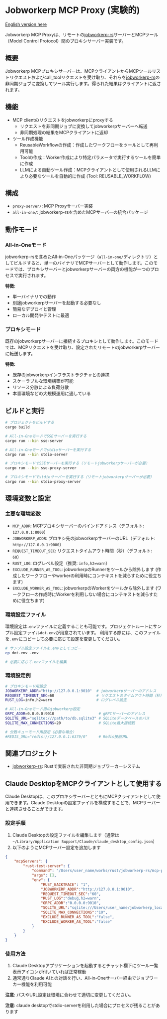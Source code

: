 # Jobworkerp MCP Proxy (実験的)

[English version here](README.md)

Jobworkerp MCP Proxyは、リモートの[jobworkerp-rs](https://github.com/jobworkerp-rs/jobworkerp-rs)サーバーとMCPツール（Model Control Protocol）間のプロキシサーバー実装です。

## 概要

Jobworkerp MCPプロキシサーバーは、MCPクライアントからMCPツールリストリクエストおよびcall_toolリクエストを受け取り、それらを[jobworkerp-rs](https://github.com/jobworkerp-rs/jobworkerp-rs)の非同期ジョブに変換してツール実行します。得られた結果はクライアントに返されます。

## 機能

- MCP clientのリクエストをjobworkerpにproxyする
  - リクエストを非同期ジョブに変換してjobworkerpサーバーへ転送
  - 非同期処理の結果をMCPクライアントに返却
- ツール作成機能
  - ReusableWorkflowの作成：作成したワークフローをツールとして再利用可能
  - Toolの作成：Worker作成により特定パラメータで実行するツールを簡単に作成
  - LLMによる自動ツール作成：MCPクライアントとして使用されるLLMにより必要なツールを自動的に作成 (Tool: REUSABLE_WORKFLOW)

## 構成

- `proxy-server/`: MCP Proxyサーバー実装
- `all-in-one/`: jobworkerp-rsを含めたMCPサーバーの統合パッケージ

## 動作モード

### All-in-Oneモード

jobworkerp-rsを含めたAll-in-Oneパッケージ（`all-in-one/`ディレクトリ）としてビルドすると、単一のバイナリでMCPサーバーとして動作します。このモードでは、プロキシサーバーとjobworkerpサーバーの両方の機能が一つのプロセスで実行されます。

**特徴:**

- 単一バイナリでの動作
- 別途jobworkerpサーバーを起動する必要なし
- 簡易なデプロイと管理
- ローカル開発やテストに最適

### プロキシモード

既存のjobworkerpサーバーに接続するプロキシとして動作します。このモードでは、MCPリクエストを受け取り、設定されたリモートのjobworkerpサーバーに転送します。

**特徴:**

- 既存のjobworkerpインフラストラクチャとの連携
- スケーラブルな環境構築が可能
- リソース分散による負荷分散
- 本番環境などの大規模運用に適している

## ビルドと実行

```bash
# プロジェクトをビルドする
cargo build

# All-in-OneモードでSSEサーバーを実行する
cargo run --bin sse-server

# All-in-Oneモードでstdioサーバーを実行する
cargo run --bin stdio-server

# プロキシモードでSSEサーバーを実行する（リモートjobworkerpサーバーが必要）
cargo run --bin sse-proxy-server

# プロキシモードでstdioサーバーを実行する（リモートjobworkerpサーバーが必要）
cargo run --bin stdio-proxy-server
```

## 環境変数と設定

### 主要な環境変数

- `MCP_ADDR`: MCPプロキシサーバーのバインドアドレス（デフォルト: `127.0.0.1:8000`）
- `JOBWORKERP_ADDR`: プロキシ先のjobworkerpサーバーのURL（デフォルト: `http://127.0.0.1:9000`）
- `REQUEST_TIMEOUT_SEC`: リクエストタイムアウト時間（秒）（デフォルト: `60`）
- `RUST_LOG`: ログレベル設定（推奨: `info,h2=warn`）
- `EXCLUDE_RUNNER_AS_TOOL`: jobworkerpのRunnerをツールから除外します (作成したワークフローやworkerの利用時にコンテキストを減らすために役立ちます)
- `EXCLUDE_WORKER_AS_TOOL`: jobworkerpのWorkerをツールから除外します (ワークフローの作成時にWorkerを利用しない場合にコンテキストを減らすために役立ちます)


### 環境設定ファイル

環境設定は`.env`ファイルに定義することも可能です。プロジェクトルートにサンプル設定ファイル`dot.env`が用意されています。
利用する際には、このファイルを`.env`にコピーして必要に応じて設定を変更してください。

```bash
# サンプル設定ファイルを.envとしてコピー
cp dot.env .env

# 必要に応じて.envファイルを編集
```

### 環境設定例

```bash
# プロキシモード用設定
JOBWORKERP_ADDR="http://127.0.0.1:9010"  # jobworkerpサーバーのアドレス
REQUEST_TIMEOUT_SEC=60                   # リクエストのタイムアウト時間（秒）
RUST_LOG=info,h2=warn                    # ログレベル設定

# All-in-Oneモード用のjobworkerp設定
GRPC_ADDR=0.0.0.0:9010                    # gRPCサーバーのアドレス
SQLITE_URL="sqlite:///path/to/db.sqlite3" # SQLiteデータベースのパス
SQLITE_MAX_CONNECTIONS=20                 # SQLite最大接続数

# 分散キューモード用設定（必要な場合）
#REDIS_URL="redis://127.0.0.1:6379/0"     # Redis接続URL
```

## 関連プロジェクト

- [jobworkerp-rs](https://github.com/jobworkerp-rs/jobworkerp-rs): Rustで実装された非同期ジョブワーカーシステム

## Claude DesktopをMCPクライアントとして使用する

Claude Desktopは、このプロキシサーバーとともにMCPクライアントとして使用できます。Claude Desktopの設定ファイルを構成することで、MCPサーバーと連携させることができます。

### 設定手順

1. Claude Desktopの設定ファイルを編集します（通常は `~/Library/Application Support/Claude/claude_desktop_config.json`）
2. 以下のようにMCPサーバー設定を追加します

```json
{
    "mcpServers": {
        "rust-test-server": {
            "command": "/Users/user_name/works/rust/jobworkerp-rs/mcp-proxy/target/debug/stdio-server",
            "args": [],
            "env": {
                "RUST_BACKTRACE": "1",
                "JOBWORKERP_ADDR":"http://127.0.0.1:9010",
                "REQUEST_TIMEOUT_SEC":"60",
                "RUST_LOG":"debug,h2=warn",
                "GRPC_ADDR":"0.0.0.0:9010",
                "SQLITE_URL":"sqlite:///Users/user_name/jobworkerp_local.sqlite3",
                "SQLITE_MAX_CONNECTIONS":"10",
                "EXCLUDE_RUNNER_AS_TOOL":"false",
                "EXCLUDE_WORKER_AS_TOOL":"false"
            }
        }
    }
}
```

### 使用方法

1. Claude Desktopアプリケーションを起動するとチャット欄下にツール一覧表示アイコンが付いていれば正常稼動
2. 通常通りClaude AIとの対話を行い、All-in-Oneサーバー経由でジョブワーカー機能を利用可能

**注意**: パスやURL設定は環境に合わせて適切に変更してください。

**注意**: claude desktopでstdio-serverを利用した場合にプロセスが残ることがあります
